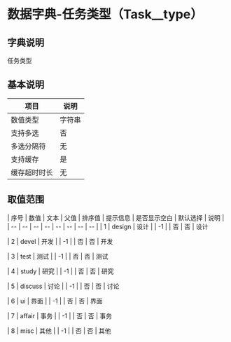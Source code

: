 # 数据字典-任务类型（Task__type）
## 字典说明
任务类型

## 基本说明
| 项目 | 说明 |
| -- | -- |
| 数值类型 | 字符串 |
| 支持多选 | 否 |
| 多选分隔符 | 无 |
| 支持缓存 | 是 |
| 缓存超时时长 | 无 |

## 取值范围
| 序号 | 数值 | 文本 | 父值 | 排序值 | 提示信息 | 是否显示空白 | 默认选择 | 说明 |
| -- | -- | -- | -- | -- | -- | -- | -- |
| 1 | design | 设计 |  | -1 |  | 否 | 否 | 设计

| 2 | devel | 开发 |  | -1 |  | 否 | 否 | 开发

| 3 | test | 测试 |  | -1 |  | 否 | 否 | 测试

| 4 | study | 研究 |  | -1 |  | 否 | 否 | 研究

| 5 | discuss | 讨论 |  | -1 |  | 否 | 否 | 讨论

| 6 | ui | 界面 |  | -1 |  | 否 | 否 | 界面

| 7 | affair | 事务 |  | -1 |  | 否 | 否 | 事务

| 8 | misc | 其他 |  | -1 |  | 否 | 否 | 其他


